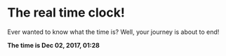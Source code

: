 # The real time clock!

Ever wanted to know what the time is? Well, your journey is about to end!

**The time is Dec 02, 2017, 01:28**